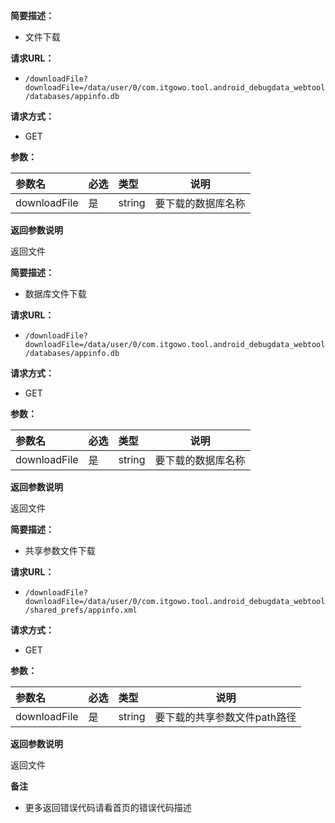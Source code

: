 **简要描述：**

- 文件下载

**请求URL：**
- ` /downloadFile?downloadFile=/data/user/0/com.itgowo.tool.android_debugdata_webtool/databases/appinfo.db `

**请求方式：**
- GET

**参数：**

|参数名|必选|类型|说明|
|:----    |:---|:----- |-----   |
|downloadFile |是  |string |要下载的数据库名称   |



 **返回参数说明**

返回文件






**简要描述：**

- 数据库文件下载

**请求URL：**
- ` /downloadFile?downloadFile=/data/user/0/com.itgowo.tool.android_debugdata_webtool/databases/appinfo.db `

**请求方式：**
- GET

**参数：**

|参数名|必选|类型|说明|
|:----    |:---|:----- |-----   |
|downloadFile |是  |string |要下载的数据库名称   |



 **返回参数说明**

返回文件






**简要描述：**

- 共享参数文件下载

**请求URL：**
- ` /downloadFile?downloadFile=/data/user/0/com.itgowo.tool.android_debugdata_webtool/shared_prefs/appinfo.xml `

**请求方式：**
- GET

**参数：**

|参数名|必选|类型|说明|
|:----    |:---|:----- |-----   |
|downloadFile |是  |string |要下载的共享参数文件path路径  |



 **返回参数说明**

返回文件


 **备注**

- 更多返回错误代码请看首页的错误代码描述




